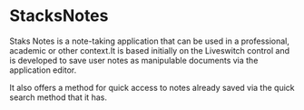 # StacksNotes

Staks Notes is a note-taking application that can be used in a professional, academic or other context.It is based initially on the Liveswitch control and is developed to save user notes as manipulable documents via the application editor.

It also offers a method for quick access to notes already saved via the quick search method that it has.
